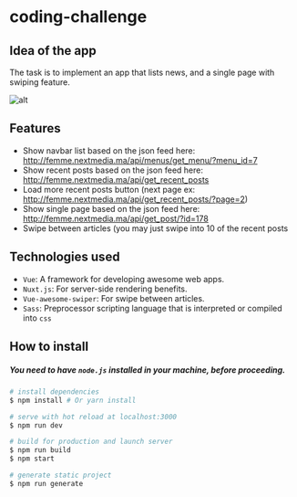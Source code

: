 # coding-challenge

## Idea of the app
  The task is to implement an app that lists news, and a single page with swiping feature.
  
  ![alt](https://i.imgur.com/JWCBF6Q.png)

## Features
  * Show navbar list based on the json feed here: http://femme.nextmedia.ma/api/menus/get_menu/?menu_id=7
  * Show recent posts based on the json feed here: http://femme.nextmedia.ma/api/get_recent_posts
  * Load more recent posts button (next page ex: http://femme.nextmedia.ma/api/get_recent_posts/?page=2)
  * Show single page based on the json feed here: http://femme.nextmedia.ma/api/get_post/?id=178
  * Swipe between articles (you may just swipe into 10 of the recent posts

## Technologies used
  * `Vue`: A framework for developing awesome web apps.
  * `Nuxt.js`: For server-side rendering benefits.
  * `Vue-awesome-swiper`: For swipe between articles.
  * `Sass`: Preprocessor scripting language that is interpreted or compiled into `css`

## How to install
##### You need to have `node.js` installed in your machine, before proceeding.

``` bash
# install dependencies
$ npm install # Or yarn install

# serve with hot reload at localhost:3000
$ npm run dev

# build for production and launch server
$ npm run build
$ npm start

# generate static project
$ npm run generate
```
